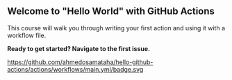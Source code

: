 ## Welcome to "Hello World" with GitHub Actions

This course will walk you through writing your first action and using it with a workflow file. 

**Ready to get started? Navigate to the first issue.**

https://github.com/ahmedosamataha/hello-github-actions/actions/workflows/main.yml/badge.svg
